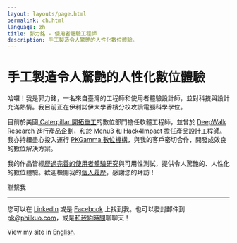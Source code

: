 ```yaml
---
layout: layouts/page.html
permalink: ch.html
language: zh
title: 郭力銘 - 使用者體驗工程師
description: 手工製造令人驚艷的人性化數位體驗。
---
```


# 手工製造令人驚艷的人性化數位體驗

哈囉！我是郭力銘，一名來自臺灣的工程師和使用者體驗設計師，並對科技與設計充滿熱情。我目前正在伊利諾伊大學香檳分校攻讀電腦科學學位。

目前於美國[ Caterpillar 開拓重工](https://www.caterpillar.com/en/company.html)的數位部門擔任軟體工程師，並曾於 [DeepWalk Research](https://www.deepwalkresearch.com/) 進行產品企劃，和於 [Menu3](https://menuthree.com) 和 [Hack4Impact](http://philkuo.com/c) 擔任產品設計工程師。我亦持續盡心投入運行 [PKGamma 數位機構](http://pkgamma.com)，與我的客戶密切合作，開發成效良的數位解決方案。

我的作品皆經[歷過完善的使用者體驗研究](https://medium.com/as-a-product-designer/ui-ux-設計案例分享-如何讓行人在夜間返家更安全-9370eb55e4e9?source=friends_link&sk=40ee425f1e0c166390a4f8a05b7107be)與可用性測試，提供令人驚艷的、人性化的數位體驗。歡迎檢閱我的[個人履歷](http://philkuo.com/resume)，感謝您的拜訪！

<div class="section"><p>聯繫我</p><hr/></div>

您可以在 [LinkedIn](https://linkedin.com/in/pkgamma/) 或是 [Facebook](https://facebook.com/pkgamma) 上找到我。也可以發封郵件到 [pk@philkuo.com](mailto:pk@philkuo.com)，或是[和我約時間](http://philkuo.com/meet)聊聊天！

View my site in [English](https://philkuo.com/en).